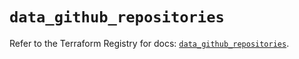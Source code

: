 # `data_github_repositories`

Refer to the Terraform Registry for docs: [`data_github_repositories`](https://registry.terraform.io/providers/integrations/github/6.0.0/docs/data-sources/repositories).
